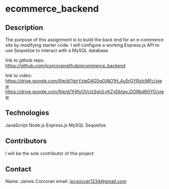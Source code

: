 # ecommerce_backend

## Description
The purpose of this assignment is to build the back end for an e-commerce site by modifying starter code. I will configure a working Express.js API to use Sequelize to interact with a MySQL database. 

link to github repo:
https://github.com/jcorcorangithub/ecommerce_backend

link to video:
https://drive.google.com/file/d/1girYzjeD4G5gGjNO1H_4u5rGYRzIcMFc/view
https://drive.google.com/file/d/1HIfoOVcIzSgULyKZyDbtay_OORbd60YG/view

## Technologies
JavaScript
Node.js
Express.js
MySQL
Sequelize

## Contributors
I will be the sole contributor of this project 

## Contact
Name: James Corcoran 
email: jpcsoccer1234@gmail.com

<!-- ![alt text](screenshots/screenshot.jpg)
![alt text](screenshots/screenshot2.jpg)
![alt text](screenshots/screenshot3.jpg) -->
